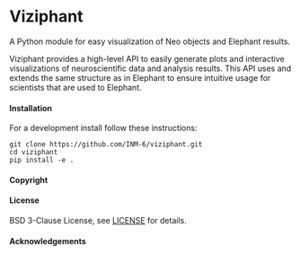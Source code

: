 # Viziphant

A Python module for easy visualization of Neo objects and Elephant results.

Viziphant provides a high-level API to easily generate plots and interactive visualizations of neuroscientific data and analysis results. This API uses and extends the same structure as in Elephant to ensure intuitive usage for scientists that are used to Elephant. 


#### Installation

For a development install follow these instructions:

```
git clone https://github.com/INM-6/viziphant.git
cd viziphant
pip install -e .
```


#### Copyright


#### License
BSD 3-Clause License, see [LICENSE](LICENSE) for details.


#### Acknowledgements
